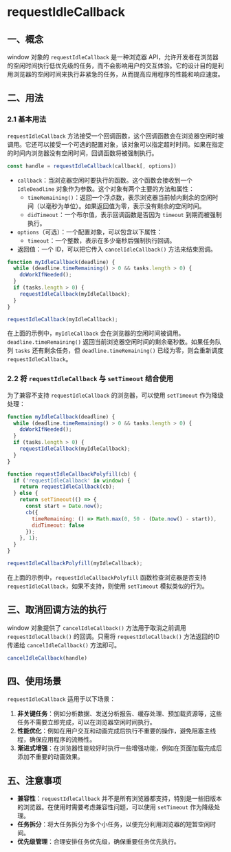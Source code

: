 # requestIdleCallback

## 一、概念

window 对象的 `requestIdleCallback` 是一种浏览器 API，允许开发者在浏览器的空闲时间执行低优先级的任务，而不会影响用户的交互体验。它的设计目的是利用浏览器的空闲时间来执行非紧急的任务，从而提高应用程序的性能和响应速度。

## 二、用法

### 2.1 基本用法

`requestIdleCallback` 方法接受一个回调函数，这个回调函数会在浏览器空闲时被调用。它还可以接受一个可选的配置对象，该对象可以指定超时时间。如果在指定的时间内浏览器没有空闲时间，回调函数将被强制执行。

```javascript
const handle = requestIdleCallback(callback[, options])
```

- `callback`：当浏览器空闲时要执行的函数。这个函数会接收到一个 `IdleDeadline` 对象作为参数。这个对象有两个主要的方法和属性：
  - `timeRemaining()`：返回一个浮点数，表示浏览器当前帧内剩余的空闲时间（以毫秒为单位）。如果返回值为零，表示没有剩余的空闲时间。
  - `didTimeout`：一个布尔值，表示回调函数是否因为 `timeout` 到期而被强制执行。
- `options`（可选）：一个配置对象，可以包含以下属性：
  - `timeout`：一个整数，表示在多少毫秒后强制执行回调。
- 返回值：一个 ID，可以把它传入 `cancelIdleCallback()` 方法来结束回调。

```javascript
function myIdleCallback(deadline) {
  while (deadline.timeRemaining() > 0 && tasks.length > 0) {
    doWorkIfNeeded();
  }
  if (tasks.length > 0) {
    requestIdleCallback(myIdleCallback);
  }
}

requestIdleCallback(myIdleCallback);
```

在上面的示例中，`myIdleCallback` 会在浏览器的空闲时间被调用。`deadline.timeRemaining()` 返回当前浏览器空闲时间的剩余毫秒数。如果任务队列 `tasks` 还有剩余任务，但 `deadline.timeRemaining()` 已经为零，则会重新调度 `requestIdleCallback`。

### 2.2 将 `requestIdleCallback` 与 `setTimeout` 结合使用

为了兼容不支持 `requestIdleCallback` 的浏览器，可以使用 `setTimeout` 作为降级处理：

```javascript
function myIdleCallback(deadline) {
  while (deadline.timeRemaining() > 0 && tasks.length > 0) {
    doWorkIfNeeded();
  }
  if (tasks.length > 0) {
    requestIdleCallback(myIdleCallback);
  }
}

function requestIdleCallbackPolyfill(cb) {
  if ('requestIdleCallback' in window) {
    return requestIdleCallback(cb);
  } else {
    return setTimeout(() => {
      const start = Date.now();
      cb({
        timeRemaining: () => Math.max(0, 50 - (Date.now() - start)),
        didTimeout: false
      });
    }, 1);
  }
}

requestIdleCallbackPolyfill(myIdleCallback);
```

在上面的示例中，`requestIdleCallbackPolyfill` 函数检查浏览器是否支持 `requestIdleCallback`，如果不支持，则使用 `setTimeout` 模拟类似的行为。

## 三、取消回调方法的执行

window 对象提供了 `cancelIdleCallback()` 方法用于取消之前调用 `requestIdleCallback()` 的回调。只需将 `requestIdleCallback()` 方法返回的ID传递给 `cancelIdleCallback()` 方法即可。

```javascript
cancelIdleCallback(handle)
```

## 四、使用场景

`requestIdleCallback` 适用于以下场景：

1. **非关键任务**：例如分析数据、发送分析报告、缓存处理、预加载资源等，这些任务不需要立即完成，可以在浏览器空闲时间执行。
2. **性能优化**：例如在用户交互和动画完成后执行不重要的操作，避免阻塞主线程，确保应用程序的流畅性。
3. **渐进式增强**：在浏览器性能较好时执行一些增强功能，例如在页面加载完成后添加不重要的动画效果。

## 五、注意事项

- **兼容性**：`requestIdleCallback` 并不是所有浏览器都支持，特别是一些旧版本的浏览器。在使用时需要考虑兼容性问题，可以使用 `setTimeout` 作为降级处理。
- **任务拆分**：将大任务拆分为多个小任务，以便充分利用浏览器的短暂空闲时间。
- **优先级管理**：合理安排任务优先级，确保重要任务优先执行。
